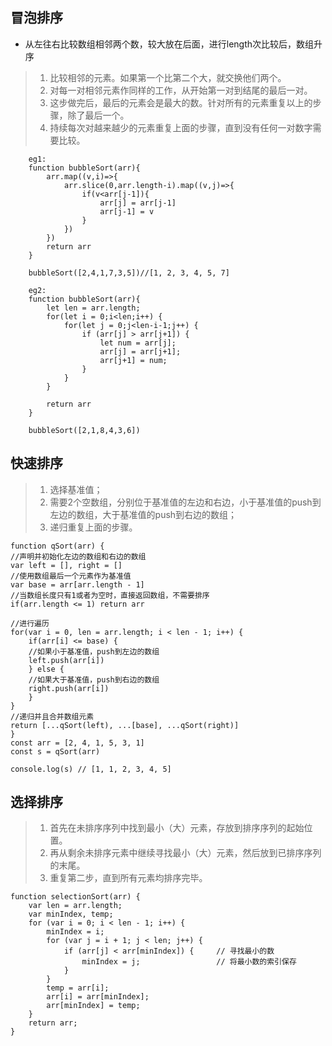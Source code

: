 ## 冒泡排序
- 从左往右比较数组相邻两个数，较大放在后面，进行length次比较后，数组升序
> 1. 比较相邻的元素。如果第一个比第二个大，就交换他们两个。
> 2. 对每一对相邻元素作同样的工作，从开始第一对到结尾的最后一对。
> 3. 这步做完后，最后的元素会是最大的数。针对所有的元素重复以上的步骤，除了最后一个。
> 4. 持续每次对越来越少的元素重复上面的步骤，直到没有任何一对数字需要比较。

		eg1:
		function bubbleSort(arr){
			arr.map((v,i)=>{
				arr.slice(0,arr.length-i).map((v,j)=>{
					if(v<arr[j-1]){
						arr[j] = arr[j-1]
						arr[j-1] = v
					}
				})
			})
			return arr
		}

		bubbleSort([2,4,1,7,3,5])//[1, 2, 3, 4, 5, 7]

		eg2:
		function bubbleSort(arr){
			let len = arr.length;
			for(let i = 0;i<len;i++) {
				for(let j = 0;j<len-i-1;j++) {
					if (arr[j] > arr[j+1]) {
						let num = arr[j];
						arr[j] = arr[j+1];
						arr[j+1] = num;
					}
				}
			}

			return arr
		}

		bubbleSort([2,1,8,4,3,6])


 ## 快速排序
 >1. 选择基准值；
 >2. 需要2个空数组，分别位于基准值的左边和右边，小于基准值的push到左边的数组，大于基准值的push到右边的数组；
 >3. 递归重复上面的步骤。

	function qSort(arr) {
	//声明并初始化左边的数组和右边的数组
	var left = [], right = []
	//使用数组最后一个元素作为基准值
	var base = arr[arr.length - 1]
	//当数组长度只有1或者为空时，直接返回数组，不需要排序
	if(arr.length <= 1) return arr
	
	//进行遍历
	for(var i = 0, len = arr.length; i < len - 1; i++) {
		if(arr[i] <= base) {
		//如果小于基准值，push到左边的数组
		left.push(arr[i])
		} else {
		//如果大于基准值，push到右边的数组
		right.push(arr[i])
		}
	}
	//递归并且合并数组元素
	return [...qSort(left), ...[base], ...qSort(right)]
	}
	const arr = [2, 4, 1, 5, 3, 1]
	const s = qSort(arr)

	console.log(s) // [1, 1, 2, 3, 4, 5]

 ## 选择排序
>1. 首先在未排序序列中找到最小（大）元素，存放到排序序列的起始位置。
>2. 再从剩余未排序元素中继续寻找最小（大）元素，然后放到已排序序列的末尾。
>3. 重复第二步，直到所有元素均排序完毕。

	function selectionSort(arr) {
		var len = arr.length;
		var minIndex, temp;
		for (var i = 0; i < len - 1; i++) {
			minIndex = i;
			for (var j = i + 1; j < len; j++) {
				if (arr[j] < arr[minIndex]) {     // 寻找最小的数
					minIndex = j;                 // 将最小数的索引保存
				}
			}
			temp = arr[i];
			arr[i] = arr[minIndex];
			arr[minIndex] = temp;
		}
		return arr;
	}
